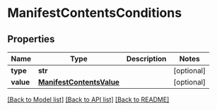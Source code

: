 # ManifestContentsConditions

## Properties
Name | Type | Description | Notes
------------ | ------------- | ------------- | -------------
**type** | **str** |  | [optional] 
**value** | [**ManifestContentsValue**](ManifestContentsValue.md) |  | [optional] 

[[Back to Model list]](../README.md#documentation-for-models) [[Back to API list]](../README.md#documentation-for-api-endpoints) [[Back to README]](../README.md)



